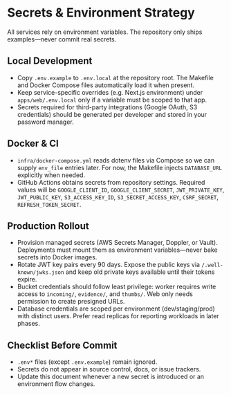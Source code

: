 # Secrets & Environment Strategy

All services rely on environment variables. The repository only ships examples—never commit real secrets.

## Local Development
- Copy `.env.example` to `.env.local` at the repository root. The Makefile and Docker Compose files automatically load it when present.
- Keep service-specific overrides (e.g. Next.js environment) under `apps/web/.env.local` only if a variable must be scoped to that app.
- Secrets required for third-party integrations (Google OAuth, S3 credentials) should be generated per developer and stored in your password manager.

## Docker & CI
- `infra/docker-compose.yml` reads dotenv files via Compose so we can supply `env_file` entries later. For now, the Makefile injects `DATABASE_URL` explicitly when needed.
- GitHub Actions obtains secrets from repository settings. Required values will be `GOOGLE_CLIENT_ID`, `GOOGLE_CLIENT_SECRET`, `JWT_PRIVATE_KEY`, `JWT_PUBLIC_KEY`, `S3_ACCESS_KEY_ID`, `S3_SECRET_ACCESS_KEY`, `CSRF_SECRET`, `REFRESH_TOKEN_SECRET`.

## Production Rollout
- Provision managed secrets (AWS Secrets Manager, Doppler, or Vault). Deployments must mount them as environment variables—never bake secrets into Docker images.
- Rotate JWT key pairs every 90 days. Expose the public keys via `/​.well-known/jwks.json` and keep old private keys available until their tokens expire.
- Bucket credentials should follow least privilege: worker requires write access to `incoming/`, `evidence/`, and `thumbs/`. Web only needs permission to create presigned URLs.
- Database credentials are scoped per environment (dev/staging/prod) with distinct users. Prefer read replicas for reporting workloads in later phases.

## Checklist Before Commit
- `.env*` files (except `.env.example`) remain ignored.
- Secrets do not appear in source control, docs, or issue trackers.
- Update this document whenever a new secret is introduced or an environment flow changes.

